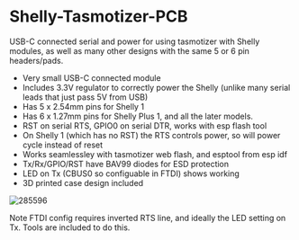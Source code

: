 # Shelly-Tasmotizer-PCB

USB-C connected serial and power for using tasmotizer with Shelly modules, as well as many other designs with the same 5 or 6 pin headers/pads.

- Very small USB-C connected module
- Includes 3.3V regulator to correctly power the Shelly (unlike many serial leads that just pass 5V from USB)
- Has 5 x 2.54mm pins for Shelly 1
- Has 6 x 1.27mm pins for Shelly Plus 1, and all the later models.
- RST on serial RTS, GPIO0 on serial DTR, works with esp flash tool
- On Shelly 1 (which has no RST) the RTS controls power, so will power cycle instead of reset
- Works seamlessley with tasmotizer web flash, and esptool from esp idf
- Tx/Rx/GPIO/RST have BAV99 diodes for ESD protection
- LED on Tx (CBUS0 so configuable in FTDI) shows working
- 3D printed case design included

![285596](https://user-images.githubusercontent.com/996983/210557901-069e82fe-5a57-41cc-9394-5fe4b870d8c3.jpg)

Note FTDI config requires inverted RTS line, and ideally the LED setting on Tx. Tools are included to do this.
